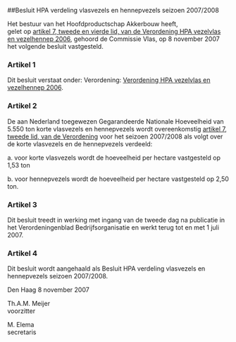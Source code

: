 <meta http-equiv='Content-Type' content='text/html; charset=utf-8' />

##Besluit HPA verdeling vlasvezels en hennepvezels seizoen 2007/2008

Het bestuur van het Hoofdproductschap Akkerbouw heeft,  
gelet op [artikel 7, tweede en vierde lid, van de Verordening HPA vezelvlas en vezelhennep 2006](../../../../../../../../../../pbo/verordening/hpa/vezelvlas/en/vezelhennep/2006/BWBR0022372/README.md), gehoord de Commissie Vlas, op 8 november 2007 het volgende besluit vastgesteld.

### Artikel  1  

Dit besluit verstaat onder: Verordening: [Verordening HPA vezelvlas en vezelhennep 2006](../../../../../../../../../../pbo/verordening/hpa/vezelvlas/en/vezelhennep/2006/BWBR0022372/README.md).  

### Artikel  2  

De aan Nederland toegewezen Gegarandeerde Nationale Hoeveelheid van 5.550 ton korte vlasvezels en hennepvezels wordt overeenkomstig [artikel 7, tweede lid, van de Verordening](../../../../../../../../../../pbo/verordening/hpa/vezelvlas/en/vezelhennep/2006/BWBR0022372/README.md) voor het seizoen 2007/2008 als volgt over de korte vlasvezels en de hennepvezels verdeeld: 

a. voor korte vlasvezels wordt de hoeveelheid per hectare vastgesteld op 1,53 ton  

b. voor hennepvezels wordt de hoeveelheid per hectare vastgesteld op 2,50 ton.    

### Artikel  3  

Dit besluit treedt in werking met ingang van de tweede dag na publicatie in het Verordeningenblad Bedrijfsorganisatie en werkt terug tot en met 1 juli 2007.  

### Artikel  4  

Dit besluit wordt aangehaald als Besluit HPA verdeling vlasvezels en hennepvezels seizoen 2007/2008.  

Den Haag 
8 november 2007   

Th.A.M. Meijer  
voorzitter  

M. Elema  
secretaris    
